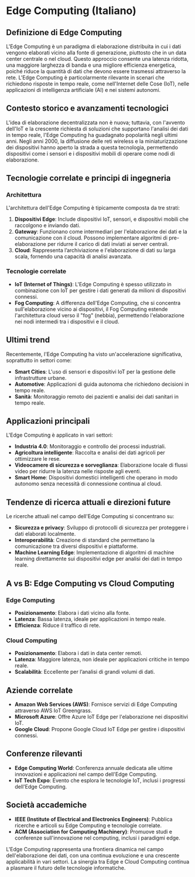 # Edge Computing (Italiano)

## Definizione di Edge Computing

L'Edge Computing è un paradigma di elaborazione distribuita in cui i dati vengono elaborati vicino alla fonte di generazione, piuttosto che in un data center centrale o nel cloud. Questo approccio consente una latenza ridotta, una maggiore larghezza di banda e una migliore efficienza energetica, poiché riduce la quantità di dati che devono essere trasmessi attraverso la rete. L'Edge Computing è particolarmente rilevante in scenari che richiedono risposte in tempo reale, come nell'Internet delle Cose (IoT), nelle applicazioni di intelligenza artificiale (AI) e nei sistemi autonomi.

## Contesto storico e avanzamenti tecnologici

L'idea di elaborazione decentralizzata non è nuova; tuttavia, con l'avvento dell'IoT e la crescente richiesta di soluzioni che supportano l'analisi dei dati in tempo reale, l'Edge Computing ha guadagnato popolarità negli ultimi anni. Negli anni 2000, la diffusione delle reti wireless e la miniaturizzazione dei dispositivi hanno aperto la strada a questa tecnologia, permettendo dispositivi come i sensori e i dispositivi mobili di operare come nodi di elaborazione.

## Tecnologie correlate e principi di ingegneria

### Architettura

L'architettura dell'Edge Computing è tipicamente composta da tre strati:

1. **Dispositivi Edge**: Include dispositivi IoT, sensori, e dispositivi mobili che raccolgono e inviando dati.
2. **Gateway**: Funzionano come intermediari per l'elaborazione dei dati e la comunicazione con il cloud. Possono implementare algoritmi di pre-elaborazione per ridurre il carico di dati inviati ai server centrali.
3. **Cloud**: Rappresenta l’archiviazione e l'elaborazione di dati su larga scala, fornendo una capacità di analisi avanzata.

### Tecnologie correlate

- **IoT (Internet of Things)**: L'Edge Computing è spesso utilizzato in combinazione con IoT per gestire i dati generati da milioni di dispositivi connessi.
- **Fog Computing**: A differenza dell'Edge Computing, che si concentra sull'elaborazione vicino ai dispositivi, il Fog Computing estende l'architettura cloud verso il "fog" (nebbia), permettendo l'elaborazione nei nodi intermedi tra i dispositivi e il cloud.

## Ultimi trend

Recentemente, l'Edge Computing ha visto un'accelerazione significativa, soprattutto in settori come:

- **Smart Cities**: L'uso di sensori e dispositivi IoT per la gestione delle infrastrutture urbane.
- **Automotive**: Applicazioni di guida autonoma che richiedono decisioni in tempo reale.
- **Sanità**: Monitoraggio remoto dei pazienti e analisi dei dati sanitari in tempo reale.

## Applicazioni principali

L'Edge Computing è applicato in vari settori:

- **Industria 4.0**: Monitoraggio e controllo dei processi industriali.
- **Agricoltura intelligente**: Raccolta e analisi dei dati agricoli per ottimizzare le rese.
- **Videocamere di sicurezza e sorveglianza**: Elaborazione locale di flussi video per ridurre la latenza nelle risposte agli eventi.
- **Smart Home**: Dispositivi domestici intelligenti che operano in modo autonomo senza necessità di connessione continua al cloud.

## Tendenze di ricerca attuali e direzioni future

Le ricerche attuali nel campo dell'Edge Computing si concentrano su:

- **Sicurezza e privacy**: Sviluppo di protocolli di sicurezza per proteggere i dati elaborati localmente.
- **Interoperabilità**: Creazione di standard che permettano la comunicazione tra diversi dispositivi e piattaforme.
- **Machine Learning Edge**: Implementazione di algoritmi di machine learning direttamente sui dispositivi edge per analisi dei dati in tempo reale.

## A vs B: Edge Computing vs Cloud Computing

### Edge Computing

- **Posizionamento**: Elabora i dati vicino alla fonte.
- **Latenza**: Bassa latenza, ideale per applicazioni in tempo reale.
- **Efficienza**: Riduce il traffico di rete.

### Cloud Computing

- **Posizionamento**: Elabora i dati in data center remoti.
- **Latenza**: Maggiore latenza, non ideale per applicazioni critiche in tempo reale.
- **Scalabilità**: Eccellente per l’analisi di grandi volumi di dati.

## Aziende correlate

- **Amazon Web Services (AWS)**: Fornisce servizi di Edge Computing attraverso AWS IoT Greengrass.
- **Microsoft Azure**: Offre Azure IoT Edge per l'elaborazione nei dispositivi IoT.
- **Google Cloud**: Propone Google Cloud IoT Edge per gestire i dispositivi connessi.

## Conferenze rilevanti

- **Edge Computing World**: Conferenza annuale dedicata alle ultime innovazioni e applicazioni nel campo dell'Edge Computing.
- **IoT Tech Expo**: Evento che esplora le tecnologie IoT, inclusi i progressi dell'Edge Computing.

## Società accademiche

- **IEEE (Institute of Electrical and Electronics Engineers)**: Pubblica ricerche e articoli su Edge Computing e tecnologie correlate.
- **ACM (Association for Computing Machinery)**: Promuove studi e conferenze sull'innovazione nel computing, inclusi i paradigmi edge.

L'Edge Computing rappresenta una frontiera dinamica nel campo dell'elaborazione dei dati, con una continua evoluzione e una crescente applicabilità in vari settori. La sinergia tra Edge e Cloud Computing continua a plasmare il futuro delle tecnologie informatiche.